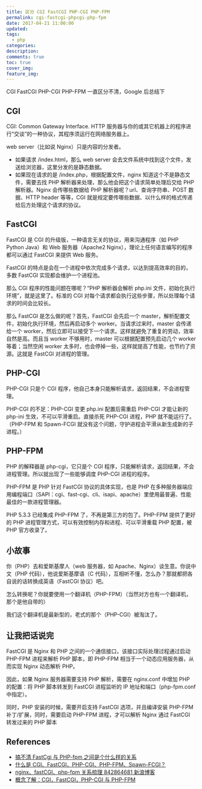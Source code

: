 ```yaml
---
title: 区分 CGI FastCGI PHP-CGI PHP-FPM
permalink: cgi-fastcgi-phpcgi-php-fpm
date: 2017-04-21 11:00:00
updated:
tags:
  - php
categories:
description:
comments: true
toc: true
cover_img:
feature_img:
---
```


CGI FastCGI PHP-CGI PHP-FPM 一直区分不清，Google 后总结下

## CGI

CGI: Common Gateway Interface. HTTP 服务器与你的或其它机器上的程序进行“交谈”的一种协议，其程序须运行在网络服务器上。

web server（比如说 Nginx）只是内容的分发者。

- 如果请求 /index.html，那么 web server 会去文件系统中找到这个文件，发送给浏览器，这里分发的是静态数据。
- 如果现在请求的是 /index.php，根据配置文件，nginx 知道这个不是静态文件，需要去找 PHP 解析器来处理，那么他会把这个请求简单处理后交给 PHP 解析器。Nginx 会传哪些数据给 PHP 解析器呢？url、查询字符串、POST 数据、HTTP header 等等，CGI 就是规定要传哪些数据、以什么样的格式传递给后方处理这个请求的协议。

<!--more -->

## FastCGI

FastCGI 是 CGI 的升级版，一种语言无关的协议，用来沟通程序（如 PHP Python Java）和 Web 服务器（Apache2 Nginx），理论上任何语言编写的程序都可以通过 FastCGI 来提供 Web 服务。

FastCGI 的特点是会在一个进程中依次完成多个请求，以达到提高效率的目的，多数 FastCGI 实现都会维护一个进程池。

那么 CGI 程序的性能问题在哪呢？“PHP 解析器会解析 php.ini 文件，初始化执行环境”，就是这里了。标准的 CGI 对每个请求都会执行这些步骤，所以处理每个请求的时间会比较长。

那么 FastCGI 是怎么做的呢？首先，FastCGI 会先启一个 master，解析配置文件，初始化执行环境，然后再启动多个 worker。当请求过来时，master 会传递给一个 worker，然后立即可以接受下一个请求。这样就避免了重复的劳动，效率自然是高。而且当 worker 不够用时，master 可以根据配置预先启动几个 worker 等着；当然空闲 worker 太多时，也会停掉一些，这样就提高了性能，也节约了资源。这就是 FastCGI 对进程的管理。

## PHP-CGI

PHP-CGI 只是个 CGI 程序，他自己本身只能解析请求，返回结果，不会进程管理。

PHP-CGI 的不足：PHP-CGI 变更 php.ini 配置后需重启 PHP-CGI 才能让新的 php-ini 生效，不可以平滑重启。直接杀死 PHP-CGI 进程，PHP 就不能运行了。（PHP-FPM 和 Spawn-FCGI 就没有这个问题，守护进程会平滑从新生成新的子进程。）

## PHP-FPM

PHP 的解释器是 php-cgi，它只是个 CGI 程序，只能解析请求，返回结果，不会进程管理。所以就出现了一些能够调度 PHP-CGI 进程的程序。

PHP-FPM 是 PHP 针对 FastCGI 协议的具体实现，也是 PHP 在多种服务器端应用编程端口（SAPI：cgi、fast-cgi、cli、isapi、apache）里使用最普遍、性能最佳的一款进程管理器。

PHP 5.3.3 已经集成 PHP-FPM 了，不再是第三方的包了。PHP-FPM 提供了更好的 PHP 进程管理方式，可以有效控制内存和进程、可以平滑重载 PHP 配置，被 PHP 官方收录了。

## 小故事

你（PHP）去和爱斯基摩人（web 服务器，如 Apache、Nginx）谈生意。你说中文（PHP 代码），他说爱斯基摩语（C 代码），互相听不懂，怎么办？那就都把各自说的话转换成英语（FastCGI 协议）吧。

怎么转换呢？你就要使用一个翻译机（PHP-FPM）（当然对方也有一个翻译机，那个是他自带的）

我们这个翻译机是最新型的，老式的那个（PHP-CGI）被淘汰了。

## 让我把话说完

FastCGI 是 Nginx 和 PHP 之间的一个通信接口，该接口实际处理过程通过启动 PHP-FPM 进程来解析 PHP 脚本，即 PHP-FPM 相当于一个动态应用服务器，从而实现 Nginx 动态解析 PHP。

因此，如果 Nginx 服务器需要支持 PHP 解析，需要在 nginx.conf 中增加 PHP 的配置：将 PHP 脚本转发到 FastCGI 进程监听的 IP 地址和端口（php-fpm.conf 中指定）。

同时，PHP 安装的时候，需要开启支持 FastCGI 选项，并且编译安装 PHP-FPM 补丁/扩展，同时，需要启动 PHP-FPM 进程，才可以解析 Nginx 通过 FastCGI 转发过来的 PHP 脚本

## References

- [搞不清 FastCgi 与 PHP-fpm 之间是个什么样的关系](https://segmentfault.com/q/1010000000256516)
- [什么是 CGI、FastCGI、PHP-CGI、PHP-FPM、Spawn-FCGI？](http://www.mike.org.cn/articles/what-is-cgi-fastcgi-php-fpm-spawn-fcgi/)
- [nginx、fastCGI、php-fpm 关系梳理 842864681 新浪博客](http://blog.sina.com.cn/s/blog_6df9fbe30102v57y.html)
- [概念了解：CGI，FastCGI，PHP-CGI 与 PHP-FPM](http://www.nowamagic.net/librarys/veda/detail/1319)
